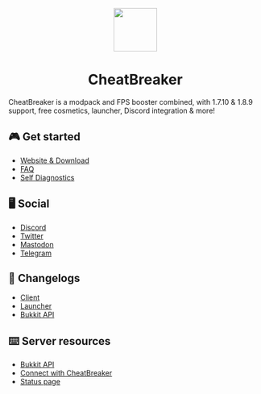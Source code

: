 <p align="center">
    <a href="https://cheatbreaker.net"><img src="https://cheatbreaker.net/v/images/logo-108.png" width="86" height="86"></a>
</p>

<h1 align="center">CheatBreaker</h1>

CheatBreaker is a modpack and FPS booster combined, with 1.7.10 & 1.8.9 support, free cosmetics, launcher, Discord integration & more!

## 🎮 Get started
- [Website & Download](https://cheatbreaker.net)
- [FAQ](https://cheatbreaker.net/faq)
- [Self Diagnostics](https://cheatbreaker.net/self-diagnostics)

## 🖥️ Social
- [Discord](https://discord.cheatbreaker.net)
- [Twitter](https://twitter.cheatbreaker.net)
- [Mastodon](https://routing.center/@CheatBreaker)
- [Telegram](https://telegram.cheatbreaker.net)

## 📝 Changelogs
- [Client](https://github.com/CheatBreakerNet/Client/releases)
- [Launcher](https://github.com/CheatBreakerNet/Launcher/releases)
- [Bukkit API](https://github.com/CheatBreakerNet/Bukkit-API/releases)

## ⌨️ Server resources
- [Bukkit API](https://github.com/CheatBreakerNet/Bukkit-API)
- [Connect with CheatBreaker](https://github.com/CheatBreakerNet/Launcher/wiki/Connect-with-CheatBreaker)
- [Status page](https://status.cheatbreaker.net)

